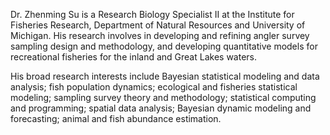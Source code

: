 Dr. Zhenming Su is a Research Biology Specialist II at the Institute for Fisheries Research, Department of Natural Resources and University of Michigan. His research involves in developing and refining angler survey sampling design and methodology, and developing quantitative models for recreational fisheries for the inland and Great Lakes waters.

His broad research interests include Bayesian statistical modeling and data analysis; fish population dynamics; ecological and fisheries statistical modeling; sampling survey theory and methodology; statistical computing and programming; spatial data analysis; Bayesian dynamic modeling and forecasting; animal and fish abundance estimation.


<!---
suzhenming/suzhenming is a ✨ special ✨ repository because its `README.md` (this file) appears on your GitHub profile.
You can click the Preview link to take a look at your changes.
--->
